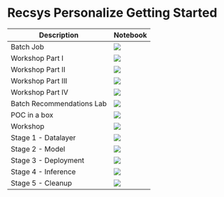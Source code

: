 # Recsys Personalize Getting Started

| Description | Notebook | 
| ----------- | -------- |
| Batch Job | <a href="https://nbviewer.org/github/recohut/notebook/blob/master/_notebooks/2021-06-20-amazon-personalize-batch-job.ipynb" alt=""> <img src="https://colab.research.google.com/assets/colab-badge.svg" /></a>|
| Workshop Part I | <a href="https://nbviewer.org/github/recohut/notebook/blob/master/_notebooks/2021-06-20-amazon-personalize-workshop-part-1.ipynb" alt=""> <img src="https://colab.research.google.com/assets/colab-badge.svg" /></a> |
| Workshop Part II | <a href="https://nbviewer.org/github/recohut/notebook/blob/master/_notebooks/2021-06-20-amazon-personalize-workshop-part-2.ipynb" alt=""> <img src="https://colab.research.google.com/assets/colab-badge.svg" /></a> |
| Workshop Part III | <a href="https://nbviewer.org/github/recohut/notebook/blob/master/_notebooks/2021-06-20-amazon-personalize-workshop-part-3.ipynb" alt=""> <img src="https://colab.research.google.com/assets/colab-badge.svg" /></a> |
| Workshop Part IV | <a href="https://nbviewer.org/github/recohut/notebook/blob/master/_notebooks/2021-06-20-amazon-personalize-workshop-part-4.ipynb" alt=""> <img src="https://colab.research.google.com/assets/colab-badge.svg" /></a> |
| Batch Recommendations Lab | <a href="https://nbviewer.org/github/recohut/notebook/blob/master/_notebooks/2021-07-27-amazon-personalize-batch-recommendations-lab.ipynb" alt=""> <img src="https://colab.research.google.com/assets/colab-badge.svg" /></a> |
| POC in a box | <a href="https://nbviewer.org/github/recohut/notebook/blob/master/_notebooks/2021-07-27-amazon-personalize-poc-in-a-box.ipynb" alt=""> <img src="https://colab.research.google.com/assets/colab-badge.svg" /></a> |
| Workshop | <a href="https://nbviewer.org/github/recohut/notebook/blob/master/_notebooks/2021-07-27-amazon-personalize-workshop.ipynb" alt=""> <img src="https://colab.research.google.com/assets/colab-badge.svg" /></a> |
| Stage 1 - Datalayer | <a href="https://nbviewer.org/github/recohut/notebook/blob/master/_notebooks/2022-01-11-personalize-datalayer.ipynb" alt=""> <img src="https://colab.research.google.com/assets/colab-badge.svg" /></a> |
| Stage 2 - Model | <a href="https://nbviewer.org/github/recohut/notebook/blob/master/_notebooks/2022-01-09-personalize-model.ipynb" alt=""> <img src="https://colab.research.google.com/assets/colab-badge.svg" /></a> |
| Stage 3 - Deployment | <a href="https://nbviewer.org/github/recohut/notebook/blob/master/_notebooks/2022-01-09-personalize-deployment.ipynb" alt=""> <img src="https://colab.research.google.com/assets/colab-badge.svg" /></a> |
| Stage 4 - Inference | <a href="https://nbviewer.org/github/recohut/notebook/blob/master/_notebooks/2022-01-13-personalize-inference.ipynb" alt=""> <img src="https://colab.research.google.com/assets/colab-badge.svg" /></a> |
| Stage 5 - Cleanup | <a href="https://nbviewer.org/github/recohut/notebook/blob/master/_notebooks/2022-01-13-personalize-cleanup.ipynb" alt=""> <img src="https://colab.research.google.com/assets/colab-badge.svg" /></a> |
